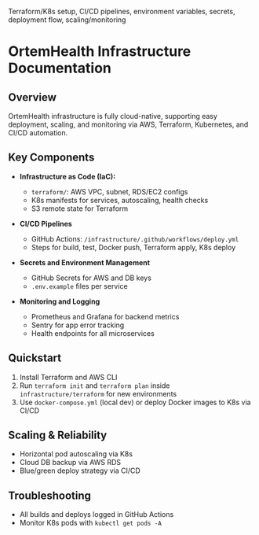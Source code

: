 Terraform/K8s setup, CI/CD pipelines, environment variables, secrets, deployment flow, scaling/monitoring

# OrtemHealth Infrastructure Documentation

## Overview
OrtemHealth infrastructure is fully cloud-native, supporting easy deployment, scaling, and monitoring via AWS, Terraform, Kubernetes, and CI/CD automation.

## Key Components

- **Infrastructure as Code (IaC):**  
  - `terraform/`: AWS VPC, subnet, RDS/EC2 configs
  - K8s manifests for services, autoscaling, health checks
  - S3 remote state for Terraform

- **CI/CD Pipelines**
  - GitHub Actions: `/infrastructure/.github/workflows/deploy.yml`
  - Steps for build, test, Docker push, Terraform apply, K8s deploy

- **Secrets and Environment Management**
  - GitHub Secrets for AWS and DB keys
  - `.env.example` files per service

- **Monitoring and Logging**
  - Prometheus and Grafana for backend metrics
  - Sentry for app error tracking
  - Health endpoints for all microservices

## Quickstart

1. Install Terraform and AWS CLI
2. Run `terraform init` and `terraform plan` inside `infrastructure/terraform` for new environments
3. Use `docker-compose.yml` (local dev) or deploy Docker images to K8s via CI/CD

## Scaling & Reliability

- Horizontal pod autoscaling via K8s
- Cloud DB backup via AWS RDS
- Blue/green deploy strategy via CI/CD

## Troubleshooting

- All builds and deploys logged in GitHub Actions
- Monitor K8s pods with `kubectl get pods -A`

